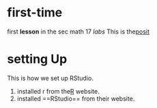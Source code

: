 # first-time
first **lesson** in the sec math 17 *labs*
This is the[posit](https://posit.co)

# setting Up

This is how we set up RStudio.

1. installed r from the[R](www.r-project.org) website.
2. installed ==RStudio== from their website.

